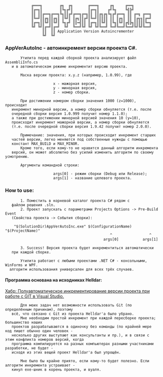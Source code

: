 
      
                ╔═══╗        ╔╗  ╔╗       ╔═══╗     ╔╗     ╔══╗        
                ║╔═╗║        ║╚╗╔╝║       ║╔═╗║    ╔╝╚╗    ╚╣╠╝         
                ║║ ║║╔══╗╔══╗╚╗║║╔╝╔══╗╔═╗║║ ║║╔╗╔╗╚╗╔╝╔══╗ ║║ ╔═╗ ╔══╗
                ║╚═╝║║╔╗║║╔╗║ ║╚╝║ ║╔╗║║╔╝║╚═╝║║║║║ ║║ ║╔╗║ ║║ ║╔╗╗║╔═╝
                ║╔═╗║║╚╝║║╚╝║ ╚╗╔╝ ║║═╣║║ ║╔═╗║║╚╝║ ║╚╗║╚╝║╔╣╠╗║║║║║╚═╗
                ╚╝ ╚╝║╔═╝║╔═╝  ╚╝  ╚══╝╚╝ ╚╝ ╚╝╚══╝ ╚═╝╚══╝╚══╝╚╝╚╝╚══╝
                     ║║  ║║ Application Version Autoincrementer                                           
                     ╚╝  ╚╝                   

<h3>AppVerAutoInc - автоинкремент версии проекта C#.</h3>
      
           Утилита перед каждой сборкой проекта анализирует файл AssembliInfo.cs
       и в автоматическом режиме инкрементит версию проекта.
      
           Маска версии проекта: x.y.z (например, 1.0.99), где 
                            
                          x - мажорная версия,
                          y - минорная версия, 
                          z - номер сборки. 
          
           При достижении номером сборки значения 1000 (z=1000), происходит 
       инкремент минорной версии, а номер сборки обнуляется (т.е. после 
       очередной сборки версия 1.0.999 получит номер 1.1.0); 
       а также при достижении минорной версией значения 10 (y=10), 
       происходит инкремент мажорной версии, а номер сборки обнуляется
       (т.е. после очередной сборки версия 1.9.42 получит номер 2.0.0).
      
           Примечание: значения, при которых происходит инкремент старших 
       частей версии, легко меняются под собственные нужнды с помощью 
       констант MAX_BUILD и MAX_MINOR.
           Кроме того, если кому-то не нравится данный алгоритм инкремента
       версий, он может абсолютно без усилий изменить алгоритм по своему усмотрению.
      
           Аргументы командной строки:
                          
                          args[0] - режим сборки (Debug или Release);
                          args[1] - название целевого проекта.

<h3>How to use:</h3>
              
           1. Поместить в корневой каталог проекта C# рядом с 
       файлом решения .sln. 
           2. Проект запускать с параметрами Projects Options -> Pre-Build Event 
       (Свойства проекта -> События сборки): 
      
        "$(SolutionDir)AppVerAutoInc.exe" $(ConfigurationName) "$(ProjectName)"
                                                    ^                 ^
                                                 args[0]           args[1]
      
           3. Success! Версия проекта будет инкрементиться автоматически
       при каждой сборке.

           Утилита работает с любыми проектами .NET C# - консольными, WinForms и WPF.
      алгоритм использования универсален для всех трёх случаев.
     
<h4>Программа основана на исходниках Helldar:</h4> 
<a href="https://habr.com/ru/articles/237585/">Хабр: Полуавтоматическое инкрементирование версии проекта при работе с GIT в Visual Studio.</a>
           
           Для моих задач нет возможности использовать Git (по определённым причинам), поэтому
       всё, что связано с Git из проекта Helldar'а было убрано. 
           Мне необходим простой инкремент при каждой пересборке проекта; большинство наших 
       проектов разрабатываются в одиночку без команды (по крайней мере код пишет обычно один человек - 
       несколько других выступают как консультанты и пр.), и в связи с этим конфликта номеров версий, когда
       программа компилируется на разных компьютерах разными участниками разработки, не будет -
       исходя из этих вещей проект Helldar'а был упрощён.
   
           Мне было бы крайне приято, если кому-то будет полезно. Если алгоритм инкремента устраивает -
       кинул exe-шник в корень проекта, и вуаля. 
